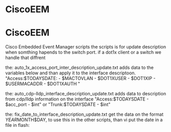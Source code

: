 # CiscoEEM
# CiscoEEM
Cisco Embedded Event Manager scripts
the scripts is for update description when somthing hapends to the switch port.
if a dot1x client or a switch we handle that diffrent

the: auto_1x_access_port_inter_description_update.txt adds data to the variables below and than apply it to the interface descriptoon. 
"Access:$TODAYSDATE: - $MACTOVLAN - $DOT1XUSER - $DOT1XIP - $USERMACADDR - $DOT1XAUTH "

the: auto_cdp-lldp_interface_description_update.txt adds data to description from cdp/lldp information on the interface
"Access:$TODAYSDATE - $acc_port - $int" or "Trunk:$TODAYSDATE - $int"

the: fix_date_to_interface_description_update.txt get the data on the format $YEAR$MONTH$DAY, to use this in the other scripts, than vi put the date in a file in flash:
